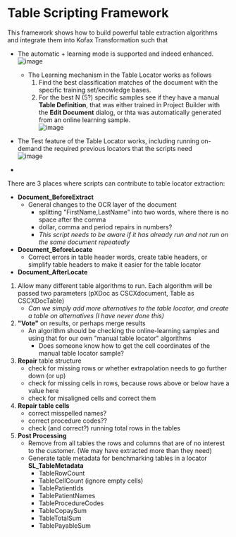# Table Scripting Framework  
This framework shows how to build powerful table extraction algorithms and integrate them into Kofax Transformation such that
 * The automatic + learning mode is supported and indeed enhanced.  
![image](https://user-images.githubusercontent.com/47416964/112153265-60a20500-8be3-11eb-925f-c17186109ef5.png)
   * The Learning mechanism in the Table Locator works as follows
     1. Find the best classification matches of the document with the specific training set/knowledge bases.
     2. For the best N (5?) specific samples see if they have a manual **Table Definition**, that was either trained in Project Builder with the **Edit Document** dialog, or thta was automatically generated from an online learning sample.  
![image](https://user-images.githubusercontent.com/47416964/112153912-12d9cc80-8be4-11eb-9f7f-901db1875b55.png)

 * The Test feature of the Table Locator works, including running on-demand the required previous locators that the scripts need  
![image](https://user-images.githubusercontent.com/47416964/112153401-83341e00-8be3-11eb-8f1f-c725aa6b88b5.png)
 * 
There are 3 places where scripts can contribute to table locator extraction:
* **Document_BeforeExtract**
  * General changes to the OCR layer of the document
    * splitting "FirstName,LastName" into two words, where there is no space after the comma
    * dollar, comma and period repairs in numbers?
    * *This script needs to be aware if it has already run and not run on the same document repeatedly*
* **Document_BeforeLocate**
  * Correct errors in table header words, create table headers, or simplify table headers to make it easier for the table locator 
* **Document_AfterLocate**
 1. Allow many different table algorithms to run. Each algorithm will be passed two parameters (pXDoc as CSCXdocument, Table as CSCXDocTable)
    * *Can we simply add more alternatives to the table locator, and create a table on alternatives (I have never done this)* 
 1. **"Vote"** on results, or perhaps merge results
    * An algorithm should be checking the online-learning samples and using that for our own "manual table locator" algorithms
      * Does someone know how to get the cell coordinates of the manual table locator sample?
 1. **Repair** table structure
    * check for missing rows or whether extrapolation needs to go further down (or up)
    * check for missing cells in rows, because rows above or below have a value here
    * check for misaligned cells and correct them
 1. **Repair table cells**
    * correct misspelled names?
    * correct procedure codes??
    * check (and correct?) running total rows in the tables
 1. **Post Processing**
    * Remove from all tables the rows and columns that are of no interest to the customer. (We may have extracted more than they need)
    * Generate table metadata for benchmarking tables in a locator **SL_TableMetadata**
      * TableRowCount 
      * TableCellCount (ignore empty cells)
      * TablePatientIds
      * TablePatientNames
      * TableProcedureCodes
      * TableCopaySum
      * TableTotalSum
      * TablePayableSum
